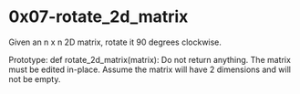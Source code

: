 # 0x07-rotate_2d_matrix
Given an n x n 2D matrix, rotate it 90 degrees clockwise.

Prototype: def rotate_2d_matrix(matrix):
Do not return anything. The matrix must be edited in-place.
Assume the matrix will have 2 dimensions and will not be empty.
